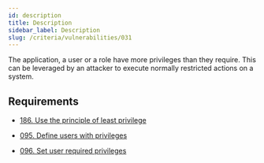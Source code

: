 ```yaml
---
id: description
title: Description
sidebar_label: Description
slug: /criteria/vulnerabilities/031
---
```


The application, a user or a role
have more privileges than they require.
This can be leveraged by an attacker
to execute normally restricted actions on a system.

## Requirements

- [186. Use the principle of least privilege](/criteria/requirements/system/186)

- [095. Define users with privileges](/criteria/requirements/authorization/095)

- [096. Set user required privileges](/criteria/requirements/authorization/096)
